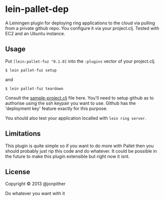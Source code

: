 # lein-pallet-dep

A Leiningen plugin for deploying ring applications to the cloud via pulling from a private github repo. You configure it via your project.clj. Tested with EC2 and an Ubuntu instance.

## Usage

Put `[lein-pallet-fuz "0.1.0]` into the `:plugins` vector of your project.clj.

    $ lein pallet-fuz setup

and

	$ lein pallet-fuz teardown


Consult the [sample-project.clj](https://github.com/jonpither/lein-pallet-fuz/blob/stable/sample-project.clj) file here. You'll need to setup github as to authorise using the ssh keypair you want to use. Github has the 'deployment key' feature exactly for this purpose.

You should also test your application localled with `lein ring server`.

## Limitations

This plugin is quite simple so if you want to do more with Pallet then you should probably just rip this code and do whatever. It could be possible in the future to make this plugin extensible but right now it isnt.

## License

Copyright © 2013 @jonpither

Do whatever you want with it
